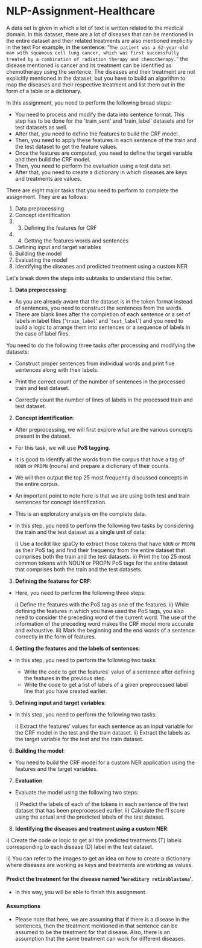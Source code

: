 # NLP-Assignment-Healthcare

A data set is given in which a lot of text is written related to the medical domain. In this dataset, there are a lot of diseases that can be mentioned in the entire dataset and their related treatments are also mentioned implicitly in the text
For example, in the sentence:
“`The patient was a 62-year-old man with squamous cell lung cancer, which was first successfully treated by a combination of radiation therapy and chemotherapy.`”
the disease mentioned is cancer and its treatment can be identified as chemotherapy using the sentence. The diseases and their treatment are not explicitly mentioned in the dataset, but you have to build an algorithm to map the diseases and their respective treatment and list them out in the form of a table or a dictionary.


In this assignment, you need to perform the following broad steps:

- You need to process and modify the data into sentence format. This step has to be done for the 'train_sent' and ‘train_label’ datasets and for test datasets as well.
- After that, you need to define the features to build the CRF model.
- Then, you need to apply these features in each sentence of the train and the test dataset to get the feature values.
- Once the features are computed, you need to define the target variable and then build the CRF model.
- Then, you need to perform the evaluation using a test data set.
- After that, you need to create a dictionary in which diseases are keys and treatments are values.

There are eight major tasks that you need to perform to complete the assignment. They are as follows:

1. Data preprocessing
2. Concept identification
3. 3. Defining the features for CRF
4. 4. Getting the features words and sentences
5. Defining input and target variables
6. Building the model
7. Evaluating the model
8. Identifying the diseases and predicted treatment using a custom NER


Let's break down the steps into subtasks to understand this better.

 

1. **Data preprocessing**: 



- As you are already aware that the dataset is in the token format instead of sentences, you need to construct the sentences from the words. 
- There are blank lines after the completion of each sentence or a set of labels in label files ('`train_label`' and '`test_label`') and you need to build a logic to arrange them into sentences or a sequence of labels in the case of label files. 

You need to do the following three tasks after processing and modifying the datasets:


- Construct proper sentences from individual words and print five sentences along with their labels.


- Print the correct count of the number of sentences in the processed train and test dataset.


- Correctly count the number of lines of labels in the processed train and test dataset.

2. **Concept identification**:



- After preprocessing, we will first explore what are the various concepts present in the dataset. 
- For this task, we will use **PoS tagging**.
- It is good to identify all the words from the corpus that have a tag of `NOUN` or `PROPN` (nouns) and prepare a dictionary of their counts. 
- We will then output the top 25 most frequently discussed concepts in the entire corpus.

 

- An important point to note here is that we are using both test and train sentences for concept identification. 
- This is an exploratory analysis on the complete data. 
- In this step, you need to perform the following two tasks by considering the train and the test dataset as a single unit of data:


    i) Use a toolkit like spaCy to extract those tokens that have `NOUN` or `PROPN` as their PoS tag and find their frequency from the entire dataset that comprises both the train and the test datasets.
    ii) Print the top 25 most common tokens with NOUN or PROPN PoS tags for the entire dataset that comprises both the train and the test datasets.

3. **Defining the features for CRF**:



- Here, you need to perform the following three steps:

    i) Define the features with the PoS tag as one of the features.
    ii) While defining the features in which you have used the PoS tags, you also need to consider the preceding word of the current word. The use of the information of the preceding word makes the CRF model more accurate and exhaustive.
    iii) Mark the beginning and the end words of a sentence correctly in the form of features.

4. **Getting the features and the labels of sentences**:


- In this step, you need to perform the following two tasks:

    - Write the code to get the features' value of a sentence after defining the features in the previous step.
    - Write the code to get a list of labels of a given preprocessed label line that you have created earlier.

5. **Defining input and target variables**:



- In this step, you need to perform the following two tasks:

    i) Extract the features' values for each sentence as an input variable for the CRF model in the test and the train dataset.
    ii) Extract the labels as the target variable for the test and the train dataset.

6. **Building the model**:


- You need to build the CRF model for a custom NER application using the features and the target variables.

7. **Evaluation**: 


- Evaluate the model using the following two steps:

    i) Predict the labels of each of the tokens in each sentence of the test dataset that has been preprocessed earlier.
    ii) Calculate the f1 score using the actual and the predicted labels of the test dataset.

8. **Identifying the diseases and treatment using a custom NER**: 


i) Create the code or logic to get all the predicted treatments (T) labels corresponding to each disease (D) label in the test dataset. 

ii) You can refer to the images to get an idea on how to create a dictionary where diseases are working as keys and treatments are working as values.

#### Predict the treatment for the disease named '`hereditary retinoblastoma`'.



- In this way, you will be able to finish this assignment. 




 
#### Assumptions

- Please note that here, we are assuming that if there is a disease in the sentences, then the treatment mentioned in that sentence can be assumed to be the treatment for that disease. Also, there is an assumption that the same treatment can work for different diseases.

 

